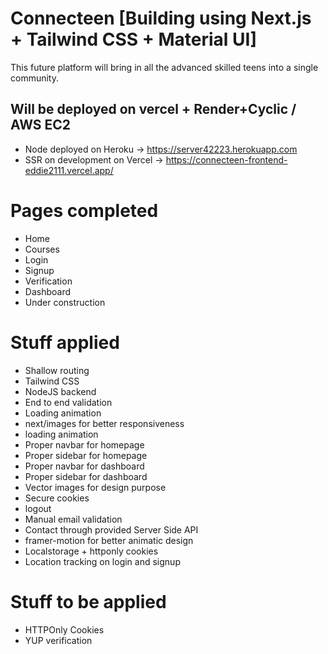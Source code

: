 # Connecteen [Building using Next.js + Tailwind CSS + Material UI]

This future platform will bring in all the advanced skilled teens into a single community.

## Will be deployed on vercel + Render+Cyclic / AWS EC2

- Node deployed on Heroku
 → https://server42223.herokuapp.com
- SSR on development on Vercel
 → https://connecteen-frontend-eddie2111.vercel.app/
 

 
 
 
# Pages completed
- Home
- Courses
- Login
- Signup
- Verification
- Dashboard
- Under construction

# Stuff applied
- Shallow routing
- Tailwind CSS
- NodeJS backend
- End to end validation
- Loading animation
- next/images for better responsiveness
- loading animation
- Proper navbar for homepage
- Proper sidebar for homepage
- Proper navbar for dashboard
- Proper sidebar for dashboard
- Vector images for design purpose
- Secure cookies
- logout
- Manual email validation
- Contact through provided Server Side API
- framer-motion for better animatic design
- Localstorage + httponly cookies 
- Location tracking on login and signup

# Stuff to be applied
- HTTPOnly Cookies
- YUP verification
